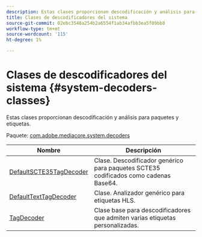 ```yaml
---
description: Estas clases proporcionan descodificación y análisis para paquetes y etiquetas.
title: Clases de descodificadores del sistema
source-git-commit: 02ebc3548a254b2a6554f1ab34afbb3ea5f09bb8
workflow-type: tm+mt
source-wordcount: '115'
ht-degree: 1%

---
```


# Clases de descodificadores del sistema {#system-decoders-classes}

Estas clases proporcionan descodificación y análisis para paquetes y etiquetas.

Paquete: [com.adobe.mediacore.system.decoders](https://help.adobe.com/en_US/primetime/api/psdk/asdoc-dhls_1.4/com/adobe/mediacore/system/decoders/package-detail.html)

| Nombre | Descripción |
|---|---|
| [DefaultSCTE35TagDecoder](https://help.adobe.com/en_US/primetime/api/psdk/asdoc-dhls_1.4/com/adobe/mediacore/system/decoders/DefaultSCTE35TagDecoder.html) | Clase. Descodificador genérico para paquetes SCTE35 codificados como cadenas Base64. |
| [DefaultTextTagDecoder](https://help.adobe.com/en_US/primetime/api/psdk/asdoc-dhls_1.4/com/adobe/mediacore/system/decoders/DefaultTextTagDecoder.html) | Clase. Analizador genérico para etiquetas HLS. |
| [TagDecoder](https://help.adobe.com/en_US/primetime/api/psdk/asdoc-dhls_1.4/com/adobe/mediacore/system/decoders/TagDecoder.html) | Clase base para descodificadores que admiten varias etiquetas personalizadas. |
